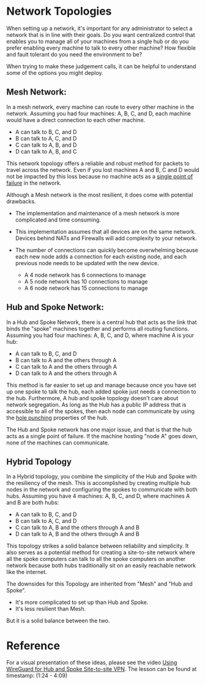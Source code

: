 # Network Topologies

When setting up a network, it's important for any administrator to select a network that is in line with their goals. Do you want centralized control that enables you to manage all of your machines from a single hub or do you prefer enabling every machine to talk to every other machine? How flexible and fault tolerant do you need the environment to be?

When trying to make these judgement calls, it can be helpful to understand some of the options you might deploy.

## Mesh Network:

In a mesh network, every machine can route to every other machine in the network. Assuming you had four machines: A, B, C, and D, each machine would have a direct connection to each other machine.

- A can talk to B, C, and D
- B can talk to A, C, and D
- C can talk to A, B, and D
- D can talk to A, B, and C

This network topology offers a reliable and robust method for packets to travel across the network. Even if you lost machines A and B, C and D would not be impacted by this loss because no machine acts as a [single point of failure](https://en.wikipedia.org/wiki/Single_point_of_failure) in the network.

Although a Mesh network is the most resilient, it does come with potential drawbacks. 

- The implementation and maintenance of a mesh network is more complicated and time consuming.

- This implementation assumes that all devices are on the same network. Devices behind NATs and Firewalls will add complexity to your network.

- The number of connections can quickly become overwhelming because each new node adds a connection for each existing node, and each previous node needs to be updated with the new device.
    - A 4 node network has 6 connections to manage
    - A 5 node network has 10 connections to manage
    - A 6 node network has 15 connections to manage


## Hub and Spoke Network:

In a Hub and Spoke Network, there is a central hub that acts as the link that binds the "spoke" machines together and performs all routing functions. Assuming you had four machines: A, B, C, and D, where machine A is your hub:

- A can talk to B, C, and D
- B can talk to A and the others through A
- C can talk to A and the others through A
- D can talk to A and the others through A

This method is far easier to set up and manage because once you have set up one spoke to talk the hub, each added spoke just needs a connection to the hub. Furthermore, A hub and spoke topology doesn't care about network segregation. As long as the Hub has a public IP address that is accessible to all of the spokes, then each node can communicate by using the [hole punching](https://en.wikipedia.org/wiki/Hole_punching_(networking)) properties of the hub.

The Hub and Spoke network has one major issue, and that is that the hub acts as a single point of failure. If the machine hosting "node A" goes down, none of the machines can communicate.

## Hybrid Topology

In a Hybrid topology, you combine the simplicity of the Hub and Spoke with the resiliency of the mesh. This is accomplished by creating multiple hub nodes in the network and configuring the spokes to communicate with both hubs. Assuming you have 4 machines: A, B, C, and D, where machines A and B are both hubs:

- A can talk to B, C, and D
- B can talk to A, C, and D
- C can talk to A, B and the others through A and B
- D can talk to A, B and the others through A and B

This topology strikes a solid balance between reliability and simplicity. It also serves as a potential method for creating a site-to-site network where all the spoke computers can talk to all the spoke computers on another network because both hubs traditionally sit on an easily reachable network like the internet.

The downsides for this Topology are inherited from "Mesh" and "Hub and Spoke".

- It's more complicated to set up than Hub and Spoke.
- It's less resilient than Mesh.

But it is a solid balance between the two.

# Reference

For a visual presentation of these ideas, please see the video [Using WireGuard for Hub and Spoke Site-to-site VPN](https://www.youtube.com/watch?v=_CbFG_4BInk). The lesson can be found at timestamp: (1:24 - 4:09)
